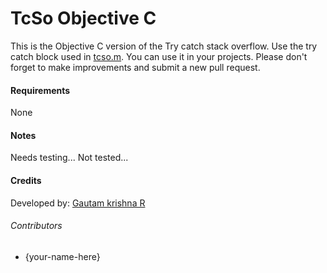 # TcSo Objective C
This is the Objective C version of the Try catch stack overflow. Use the try catch block used in [tcso.m](tcso.m). You can use it in your projects. Please don't forget to make  improvements and submit a new pull request.
#### Requirements
None
#### Notes
Needs testing... Not tested...
#### Credits
Developed by: [Gautam krishna R](https://github.com/gautamkrishnar/)

###### Contributors
* {your-name-here}
